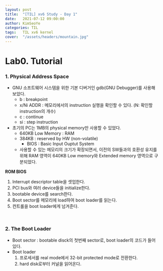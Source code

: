 ```yaml
---
layout: post
title:  "[TIL] xv6 Study - Day 1"
date:   2021-07-12 09:00:00
author: KimSeoYe
categories: TIL
tags:   TIL xv6 kernel
cover:  "/assets/headers/mountain.jpg"
---
```

# Lab0. Tutorial

### 1. Physical Address Space

- GNU 소프트웨어 시스템을 위한 기본 디버거인 gdb(GNU Debugger)를 사용해 보았다.
  - b : breakpoint
  - x/Ni ADDR : 메모리에서의 instruction 실행을 확인할 수 있다. (N: 확인할 instruction의 개수)
  - c : continue
  - si : step instruction
- 초기의 PC는 1MB의 physical memory만 사용할 수 있었다. 
  - 640KB Low Memory : RAM
  - 384KB : reserved by HW (non-volatile)
    - BIOS : Basic Input Ouptut System
  - 사용할 수 있는 메모리의 크기가 확장되면서, 이전의 SW들과의 호환성 유지를 위해 RAM 영역이 640KB Low memory와 Extended memory 영역으로 구분되었다.


**ROM BIOS**
1. Interrupt descriptor table을 셋업한다.
2. PCI bus와 여러 device들을 initialize한다.
3. bootable device를 search한다.
4. Boot sector를 메모리에 load하여 boot loader를 읽는다.
5. 컨트롤을 boot loader에게 넘겨준다.

<br>

### 2. The Boot Loader

- Boot sector : bootable disck의 첫번째 sector로, boot loader의 코드가 들어있다.
- Boot loader
    1. 프로세서를 real mode에서 32-bit protected mode로 전환한다.
    2. hard disk로부터 커널을 읽어온다.


